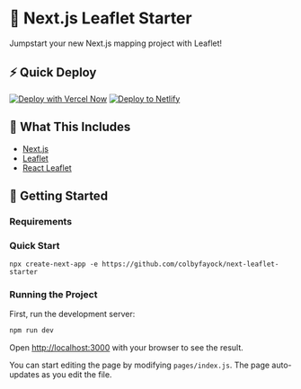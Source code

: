 # 🍃 Next.js Leaflet Starter

Jumpstart your new Next.js mapping project with Leaflet!

## ⚡ Quick Deploy
[![Deploy with Vercel Now](https://zeit.co/button)](https://vercel.com/import/project?template=https://github.com/colbyfayock/next-leaflet-starter) [![Deploy to Netlify](https://www.netlify.com/img/deploy/button.svg)](https://app.netlify.com/start/deploy?repository=https://github.com/colbyfayock/next-leaflet-starter)


## 🧰 What This Includes
* [Next.js](https://nextjs.org/)
* [Leaflet](https://leafletjs.com/)
* [React Leaflet](https://react-leaflet.js.org)

## 🚀 Getting Started

### Requirements

### Quick Start

```
npx create-next-app -e https://github.com/colbyfayock/next-leaflet-starter
```

### Running the Project
First, run the development server:

```bash
npm run dev
```

Open [http://localhost:3000](http://localhost:3000) with your browser to see the result.

You can start editing the page by modifying `pages/index.js`. The page auto-updates as you edit the file.
